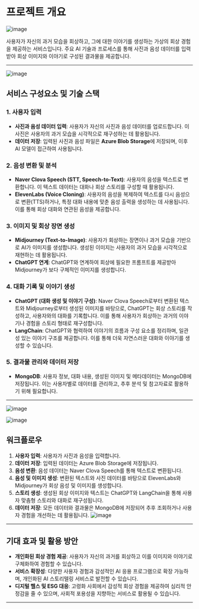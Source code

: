 # 프로젝트 개요
![image](https://github.com/user-attachments/assets/267f70d8-aa52-47ca-ac04-7d755217e94b)

사용자가 자신의 과거 모습을 회상하고, 그에 대한 이야기를 생성하는 가상의 회상 경험을 제공하는 서비스입니다. 주요 AI 기술과 프로세스를 통해 사진과 음성 데이터를 입력받아 회상 이미지와 이야기로 구성된 결과물을 제공합니다.

---
![image](https://github.com/user-attachments/assets/79432c0a-352d-4c07-9109-fd300275d4cb)

## 서비스 구성요소 및 기술 스택

### 1. 사용자 입력
- **사진과 음성 데이터 입력**: 사용자가 자신의 사진과 음성 데이터를 업로드합니다. 이 사진은 사용자의 과거 모습을 시각적으로 재구성하는 데 활용됩니다.
- **데이터 저장**: 입력된 사진과 음성 파일은 **Azure Blob Storage**에 저장되며, 이후 AI 모델이 접근하여 사용됩니다.

### 2. 음성 변환 및 분석
- **Naver Clova Speech (STT, Speech-to-Text)**: 사용자의 음성을 텍스트로 변환합니다. 이 텍스트 데이터는 대화나 회상 스토리를 구성할 때 활용됩니다.
- **ElevenLabs (Voice Cloning)**: 사용자의 음성을 복제하여 텍스트를 다시 음성으로 변환(TTS)하거나, 특정 대화 내용에 맞춘 음성 출력을 생성하는 데 사용됩니다. 이를 통해 회상 대화와 연관된 음성을 제공합니다.

### 3. 이미지 및 회상 장면 생성
- **Midjourney (Text-to-Image)**: 사용자가 회상하는 장면이나 과거 모습을 기반으로 AI가 이미지를 생성합니다. 생성된 이미지는 사용자의 과거 모습을 시각적으로 재현하는 데 활용됩니다.
- **ChatGPT 연계**: ChatGPT와 연계하여 회상에 필요한 프롬프트를 제공받아 Midjourney가 보다 구체적인 이미지를 생성합니다.

### 4. 대화 기록 및 이야기 생성
- **ChatGPT (대화 생성 및 이야기 구성)**: Naver Clova Speech로부터 변환된 텍스트와 Midjourney로부터 생성된 이미지를 바탕으로, ChatGPT는 회상 스토리를 작성하고, 사용자와의 대화를 기록합니다. 이를 통해 사용자가 회상하는 과거의 이야기나 경험을 스토리 형태로 재구성합니다.
- **LangChain**: ChatGPT와 협력하여 이야기의 흐름과 구성 요소를 정리하며, 일관성 있는 이야기 구조를 제공합니다. 이를 통해 더욱 자연스러운 대화와 이야기를 생성할 수 있습니다.

### 5. 결과물 관리와 데이터 저장
- **MongoDB**: 사용자 정보, 대화 내용, 생성된 이미지 및 메타데이터는 MongoDB에 저장됩니다. 이는 사용자별로 데이터를 관리하고, 추후 분석 및 참고자료로 활용하기 위해 필요합니다.

---
![image](https://github.com/user-attachments/assets/8baa20cc-284a-4578-9da9-1de96c8f3d70)

![image](https://github.com/user-attachments/assets/5556ff1d-b066-45fd-ba7c-a01408baf0a7)

## 워크플로우
1. **사용자 입력**: 사용자가 사진과 음성을 입력합니다.
2. **데이터 저장**: 입력된 데이터는 Azure Blob Storage에 저장됩니다.
3. **음성 변환**: 음성 데이터는 Naver Clova Speech를 통해 텍스트로 변환됩니다.
4. **음성 및 이미지 생성**: 변환된 텍스트와 사진 데이터를 바탕으로 ElevenLabs와 Midjourney가 회상 음성 및 이미지를 생성합니다.
5. **스토리 생성**: 생성된 회상 이미지와 텍스트는 ChatGPT와 LangChain을 통해 사용자 맞춤형 스토리와 대화로 재구성됩니다.
6. **데이터 저장**: 모든 데이터와 결과물은 MongoDB에 저장되어 추후 조회하거나 사용자 경험을 개선하는 데 활용됩니다.
![image](https://github.com/user-attachments/assets/e556dcc3-b585-4804-bca3-cc6d4b1eb783)

---

## 기대 효과 및 활용 방안
- **개인화된 회상 경험 제공**: 사용자가 자신의 과거를 회상하고 이를 이미지와 이야기로 구체화하여 경험할 수 있습니다.
- **서비스 확장성**: 다양한 사용자 경험과 감성적인 AI 응용 프로그램으로 확장 가능하며, 개인화된 AI 스토리텔링 서비스로 발전할 수 있습니다.
- **디지털 헬스 및 ESG 대응**: 고령화 사회에서 감성적 회상 경험을 제공하여 심리적 안정감을 줄 수 있으며, 사회적 포용성을 지향하는 서비스로 활용될 수 있습니다.

---

